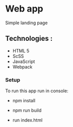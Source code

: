 ﻿# Web app

Simple landing page

## Technologies :

- HTML 5
- ScSS 
- JavaScript
- Webpack

### Setup

To run this app run in console:

- npm install

- npm run build

- run index.html
